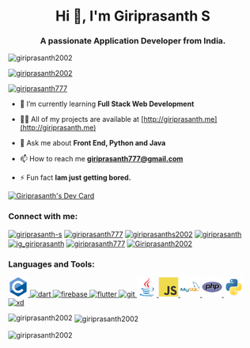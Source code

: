 <h1 align="center">Hi 👋, I'm Giriprasanth S</h1>
<h3 align="center">A passionate Application Developer from India.</h3>

<p align="left"> <img src="https://komarev.com/ghpvc/?username=giriprasanth2002&label=Profile%20views&color=0e75b6&style=flat" alt="giriprasanth2002" /> </p>

<p align="left"> <a href="https://github.com/ryo-ma/github-profile-trophy"><img src="https://github-profile-trophy.vercel.app/?username=giriprasanth2002" alt="giriprasanth2002" /></a> </p>

<p align="left"> <a href="https://twitter.com/giriprasanth777" target="blank"><img src="https://img.shields.io/twitter/follow/giriprasanth777?logo=twitter&style=for-the-badge" alt="giriprasanth777" /></a> </p>

- 🌱 I’m currently learning **Full Stack Web Development**

- 👨‍💻 All of my projects are available at [http://giriprasanth.me](http://giriprasanth.me)

- 💬 Ask me about **Front End, Python and Java**

- 📫 How to reach me **giriprasanth777@gmail.com**

- ⚡ Fun fact **Iam just getting bored.**

<a align="right" href="https://app.daily.dev/giriprasanth"><img src="https://api.daily.dev/devcards/52507a18a3e24055a075df24f92eaadf.png?r=2ed" width="400" alt="Giriprasanth's Dev Card"/></a>

<h3 align="left">Connect with me: </h3>
<p align="left">
<a href="https://codepen.io/giriprasanth-s" target="blank"><img align="center" src="https://raw.githubusercontent.com/rahuldkjain/github-profile-readme-generator/master/src/images/icons/Social/codepen.svg" alt="giriprasanth-s" height="30" width="40" /></a>
<a href="https://twitter.com/giriprasanth777" target="blank"><img align="center" src="https://raw.githubusercontent.com/rahuldkjain/github-profile-readme-generator/master/src/images/icons/Social/twitter.svg" alt="giriprasanth777" height="30" width="40" /></a>
<a href="https://linkedin.com/in/giriprasanths2002" target="blank"><img align="center" src="https://raw.githubusercontent.com/rahuldkjain/github-profile-readme-generator/master/src/images/icons/Social/linked-in-alt.svg" alt="giriprasanths2002" height="30" width="40" /></a>
<a href="https://fb.com/giriprasanth" target="blank"><img align="center" src="https://raw.githubusercontent.com/rahuldkjain/github-profile-readme-generator/master/src/images/icons/Social/facebook.svg" alt="giriprasanth" height="30" width="40" /></a>
<a href="https://instagram.com/ig_giriprasanth" target="blank"><img align="center" src="https://raw.githubusercontent.com/rahuldkjain/github-profile-readme-generator/master/src/images/icons/Social/instagram.svg" alt="ig_giriprasanth" height="30" width="40" /></a>
<a href="https://www.hackerearth.com/giriprasanth777" target="blank"><img align="center" src="https://raw.githubusercontent.com/rahuldkjain/github-profile-readme-generator/master/src/images/icons/Social/hackerearth.svg" alt="giriprasanth777" height="30" width="40" /></a>
<a href="https://discord.gg/Giriprasanth2002" target="blank"><img align="center" src="https://raw.githubusercontent.com/rahuldkjain/github-profile-readme-generator/master/src/images/icons/Social/discord.svg" alt="Giriprasanth2002" height="30" width="40" /></a>
</p>

<h3 align="left">Languages and Tools: </h3>
<p align="left"> <a href="https://www.cprogramming.com/" target="_blank" rel="noreferrer"> <img src="https://raw.githubusercontent.com/devicons/devicon/master/icons/c/c-original.svg" alt="c" width="40" height="40"/> </a> <a href="https://dart.dev" target="_blank" rel="noreferrer"> <img src="https://www.vectorlogo.zone/logos/dartlang/dartlang-icon.svg" alt="dart" width="40" height="40"/> </a> <a href="https://firebase.google.com/" target="_blank" rel="noreferrer"> <img src="https://www.vectorlogo.zone/logos/firebase/firebase-icon.svg" alt="firebase" width="40" height="40"/> </a> <a href="https://flutter.dev" target="_blank" rel="noreferrer"> <img src="https://www.vectorlogo.zone/logos/flutterio/flutterio-icon.svg" alt="flutter" width="40" height="40"/> </a> <a href="https://git-scm.com/" target="_blank" rel="noreferrer"> <img src="https://www.vectorlogo.zone/logos/git-scm/git-scm-icon.svg" alt="git" width="40" height="40"/> </a> <a href="https://www.java.com" target="_blank" rel="noreferrer"> <img src="https://raw.githubusercontent.com/devicons/devicon/master/icons/java/java-original.svg" alt="java" width="40" height="40"/> </a> <a href="https://developer.mozilla.org/en-US/docs/Web/JavaScript" target="_blank" rel="noreferrer"> <img src="https://raw.githubusercontent.com/devicons/devicon/master/icons/javascript/javascript-original.svg" alt="javascript" width="40" height="40"/> </a> <a href="https://www.mysql.com/" target="_blank" rel="noreferrer"> <img src="https://raw.githubusercontent.com/devicons/devicon/master/icons/mysql/mysql-original-wordmark.svg" alt="mysql" width="40" height="40"/> </a> <a href="https://www.php.net" target="_blank" rel="noreferrer"> <img src="https://raw.githubusercontent.com/devicons/devicon/master/icons/php/php-original.svg" alt="php" width="40" height="40"/> </a> <a href="https://www.python.org" target="_blank" rel="noreferrer"> <img src="https://raw.githubusercontent.com/devicons/devicon/master/icons/python/python-original.svg" alt="python" width="40" height="40"/> </a> <a href="https://www.adobe.com/products/xd.html" target="_blank" rel="noreferrer"> <img src="https://cdn.worldvectorlogo.com/logos/adobe-xd.svg" alt="xd" width="40" height="40"/> </a> </p>

<p><img align="left" src="https://github-readme-stats.vercel.app/api/top-langs?username=giriprasanth2002&show_icons=true&locale=en&layout=compact" alt="giriprasanth2002" /></p>

<p>&nbsp;<img align="center" src="https://github-readme-stats.vercel.app/api?username=giriprasanth2002&show_icons=true&locale=en" alt="giriprasanth2002" /></p>

<p><img align="center" src="https://github-readme-streak-stats.herokuapp.com/?user=giriprasanth2002&" alt="giriprasanth2002" /></p>
